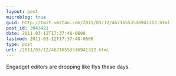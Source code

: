 ```yaml
---
layout: post
microblog: true
guid: http://twit.vmstan.com/2011/03/12/46716553516941312.html
post_id: 3043421
date: 2011-03-12T17:37:48-0600
lastmod: 2011-03-12T17:37:48-0600
type: post
url: /2011/03/12/46716553516941312.html
---
```

Engadget editors are dropping like flys these days.
